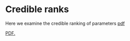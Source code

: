 # Credible ranks

Here we examine the credible ranking of parameters [pdf](fcr_apa.pdf)

<a href="username.github.io/fcr_apa.pdf" target="_blank">PDF.</a>
